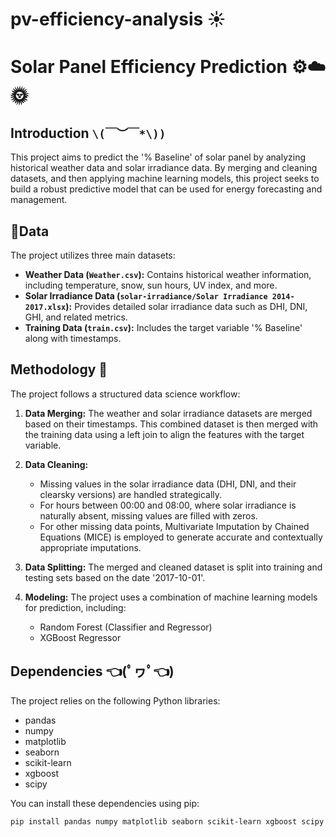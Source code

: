 # pv-efficiency-analysis ☀️

# Solar Panel Efficiency Prediction ⚙️☁️🌞

## Introduction `\(￣︶￣*\))`

This project aims to predict the '% Baseline' of solar panel by analyzing historical weather data and solar irradiance data. By merging and cleaning datasets, and then applying machine learning models, this project seeks to build a robust predictive model that can be used for energy forecasting and management.

## 📃Data 

The project utilizes three main datasets:

* **Weather Data (`Weather.csv`):** Contains historical weather information, including temperature, snow, sun hours, UV index, and more.
* **Solar Irradiance Data (`solar-irradiance/Solar Irradiance 2014-2017.xlsx`):** Provides detailed solar irradiance data such as DHI, DNI, GHI, and related metrics.
* **Training Data (`train.csv`):** Includes the target variable '% Baseline' along with timestamps.

## Methodology 💭

The project follows a structured data science workflow:

1.  **Data Merging:** The weather and solar irradiance datasets are merged based on their timestamps. This combined dataset is then merged with the training data using a left join to align the features with the target variable.

2.  **Data Cleaning:**
    * Missing values in the solar irradiance data (DHI, DNI, and their clearsky versions) are handled strategically.
    * For hours between 00:00 and 08:00, where solar irradiance is naturally absent, missing values are filled with zeros.
    * For other missing data points, Multivariate Imputation by Chained Equations (MICE) is employed to generate accurate and contextually appropriate imputations.

3.  **Data Splitting:** The merged and cleaned dataset is split into training and testing sets based on the date '2017-10-01'.

4.  **Modeling:** The project uses a combination of machine learning models for prediction, including:
    * Random Forest (Classifier and Regressor)
    * XGBoost Regressor

## Dependencies 👈(ﾟヮﾟ👈)

The project relies on the following Python libraries:

* pandas
* numpy
* matplotlib
* seaborn
* scikit-learn
* xgboost
* scipy

You can install these dependencies using pip:

```bash
pip install pandas numpy matplotlib seaborn scikit-learn xgboost scipy
